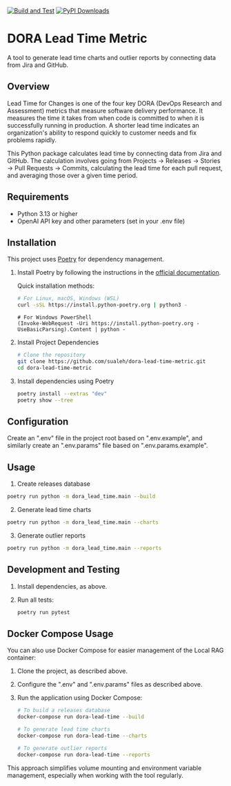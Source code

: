 [![Build and Test](https://github.com/sualeh/dora-lead-time-metric/actions/workflows/build-test.yml/badge.svg)](https://github.com/sualeh/dora-lead-time-metric/actions/workflows/build-test.yml)
[![PyPI Downloads](https://img.shields.io/pypi/dm/dora-lead-time-metric)](https://pypi.org/project/dora-lead-time-metric/)

# DORA Lead Time Metric

A tool to generate lead time charts and outlier reports by connecting data from Jira and GitHub.

## Overview

Lead Time for Changes is one of the four key DORA (DevOps Research and Assessment) metrics that measure software delivery performance. It measures the time it takes from when code is committed to when it is successfully running in production. A shorter lead time indicates an organization's ability to respond quickly to customer needs and fix problems rapidly.

This Python package calculates lead time by connecting data from Jira and GitHub. The calculation involves going from Projects → Releases → Stories → Pull Requests → Commits, calculating the lead time for each pull request, and averaging those over a given time period.


## Requirements

- Python 3.13 or higher
- OpenAI API key and other parameters (set in your .env file)

## Installation

This project uses [Poetry](https://python-poetry.org/) for dependency management.

1. Install Poetry by following the instructions in the [official documentation](https://python-poetry.org/docs/#installation).

    Quick installation methods:

    ```bash
    # For Linux, macOS, Windows (WSL)
    curl -sSL https://install.python-poetry.org | python3 -
    ```

    ```pwsh
    # For Windows PowerShell
    (Invoke-WebRequest -Uri https://install.python-poetry.org -UseBasicParsing).Content | python -
    ```

2. Install Project Dependencies

    ```bash
    # Clone the repository
    git clone https://github.com/sualeh/dora-lead-time-metric.git
    cd dora-lead-time-metric
    ```

3. Install dependencies using Poetry

    ```bash
    poetry install --extras "dev"
    poetry show --tree
    ```


## Configuration


Create an ".env" file in the project root based on ".env.example", and similarly create an ".env.params" file based on ".env.params.example".

## Usage

1. Create releases database

```bash
poetry run python -m dora_lead_time.main --build
```

2. Generate lead time charts

```bash
poetry run python -m dora_lead_time.main --charts
```

3. Generate outlier reports

```bash
poetry run python -m dora_lead_time.main --reports
```


## Development and Testing

1. Install dependencies, as above.

2. Run all tests:

    ```bash
    poetry run pytest
    ```


## Docker Compose Usage

You can also use Docker Compose for easier management of the Local RAG container:

1. Clone the project, as described above.

2. Configure the ".env" and ".env.params" files as described above.

3. Run the application using Docker Compose:

      ```bash
      # To build a releases database
      docker-compose run dora-lead-time --build
      ```

      ```bash
      # To generate lead time charts
      docker-compose run dora-lead-time --charts
      ```

      ```bash
      # To generate outlier reports
      docker-compose run dora-lead-time --reports
      ```

This approach simplifies volume mounting and environment variable management, especially when working with the tool regularly.
